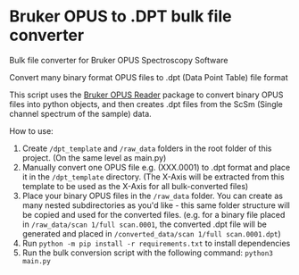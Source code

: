 # Bruker OPUS to .DPT bulk file converter

Bulk file converter for Bruker OPUS Spectroscopy Software 

Convert many binary format OPUS files to .dpt (Data Point Table) file format

This script uses the [Bruker OPUS Reader](https://github.com/qedsoftware/brukeropusreader) package to convert binary OPUS files into python objects, and then creates .dpt files from the ScSm (Single channel spectrum of the sample) data.

How to use:

1. Create ```/dpt_template``` and ```/raw_data``` folders in the root folder of this project. (On the same level as main.py)
2. Manually convert one OPUS file e.g. (XXX.0001) to .dpt format and place it in the ```/dpt_template``` directory. (The X-Axis will be extracted from this template to be used as the X-Axis for all bulk-converted files)
3. Place your binary OPUS files in the ```/raw_data``` folder. You can create as many nested subdirectories as you'd like - this same folder structure will be copied and used for the converted files. (e.g. for a binary file placed in ```/raw_data/scan 1/full scan.0001```, the converted .dpt file will be generated and placed in ```/converted_data/scan 1/full scan.0001.dpt```)
4. Run ```python -m pip install -r requirements.txt``` to install dependencies
4. Run the bulk conversion script with the following command: ```python3 main.py```
